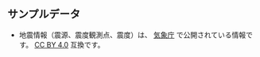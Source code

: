 ## サンプルデータ

- 地震情報（震源、震度観測点、震度）は、 [気象庁](https://www.jma.go.jp/jp/quake/) で公開されている情報です。 [CC BY 4.0](https://creativecommons.org/licenses/by/4.0/legalcode.ja) 互換です。
